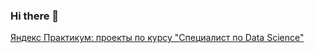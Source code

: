 ### Hi there 👋

[Яндекс Практикум: проекты по курсу "Специалист по Data Science"](https://github.com/AlexPuaro/Data_science)



<!--
**AlexPuaro/alexpuaro** is a ✨ _special_ ✨ repository because its `README.md` (this file) appears on your GitHub profile.

Here are some ideas to get you started:

- 🔭 I’m currently working on ...
- 🌱 I’m currently learning ...
- 👯 I’m looking to collaborate on ...
- 🤔 I’m looking for help with ...
- 💬 Ask me about ...
- 📫 How to reach me: ...
- 😄 Pronouns: ...
- ⚡ Fun fact: ...
-->
